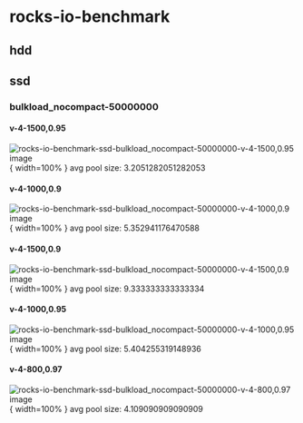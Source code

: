 # rocks-io-benchmark
## hdd
## ssd
### bulkload_nocompact-50000000
#### v-4-1500,0.95
![rocks-io-benchmark-ssd-bulkload_nocompact-50000000-v-4-1500,0.95 image](figures/rocks-io-benchmark-ssd-bulkload_nocompact-50000000-v-4-1500,0.95.png){ width=100% }
avg pool size: 3.2051282051282053

#### v-4-1000,0.9
![rocks-io-benchmark-ssd-bulkload_nocompact-50000000-v-4-1000,0.9 image](figures/rocks-io-benchmark-ssd-bulkload_nocompact-50000000-v-4-1000,0.9.png){ width=100% }
avg pool size: 5.352941176470588

#### v-4-1500,0.9
![rocks-io-benchmark-ssd-bulkload_nocompact-50000000-v-4-1500,0.9 image](figures/rocks-io-benchmark-ssd-bulkload_nocompact-50000000-v-4-1500,0.9.png){ width=100% }
avg pool size: 9.333333333333334

#### v-4-1000,0.95
![rocks-io-benchmark-ssd-bulkload_nocompact-50000000-v-4-1000,0.95 image](figures/rocks-io-benchmark-ssd-bulkload_nocompact-50000000-v-4-1000,0.95.png){ width=100% }
avg pool size: 5.404255319148936

#### v-4-800,0.97
![rocks-io-benchmark-ssd-bulkload_nocompact-50000000-v-4-800,0.97 image](figures/rocks-io-benchmark-ssd-bulkload_nocompact-50000000-v-4-800,0.97.png){ width=100% }
avg pool size: 4.109090909090909

